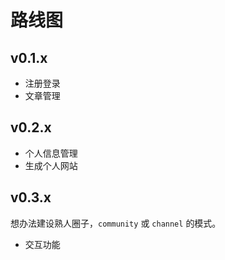 # 路线图

## v0.1.x

+ 注册登录
+ 文章管理

## v0.2.x

+ 个人信息管理
+ 生成个人网站

## v0.3.x

想办法建设熟人圈子，`community` 或 `channel` 的模式。

+ 交互功能
